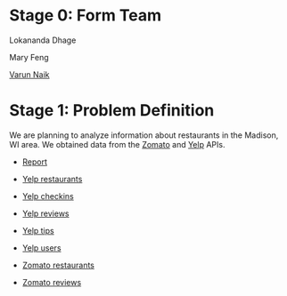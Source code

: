 # Stage 0: Form Team

Lokananda Dhage

Mary Feng

[Varun Naik](https://www.linkedin.com/in/varuncnaik)

# Stage 1: Problem Definition

We are planning to analyze information about restaurants in the Madison, WI
area. We obtained data from the [Zomato](https://www.zomato.com/) and
[Yelp](https://www.yelp.com/) APIs.

* [Report](reports/Stage1_Report.pdf)

* [Yelp restaurants](datasets/yelp_restaurants.json)
* [Yelp checkins](datasets/yelp_checkins.json)
* [Yelp reviews](datasets/yelp_reviews.json)
* [Yelp tips](datasets/yelp_tips.json)
* [Yelp users](datasets/yelp_users.json)

* [Zomato restaurants](datasets/zomato_restaurants.json)
* [Zomato reviews](datasets/zomato_reviews.json)
